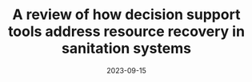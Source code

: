 ---
title: "A review of how decision support tools address resource recovery in sanitation systems"
collection: publications
permalink: /publication/2023_Ddiba_et_al_Decision_support_tools_resource_recovery.md
date: 2023-09-15
venue: 'Journal of Environmental Management'
paperurl: '/files/publications/2023_Ddiba_et_al_Decision_support_tools_resource_recovery.pdf'
link: 'https://doi.org/10.1016/j.jenvman.2023.118365'
#code: 'link to ISA dataverse goes here'
#github: 'link to github repo goes here'
citation: 'Ddiba, D., Andersson, K., Dickin, S., Ekener, E., & Finnveden, G. 2023. &quot;A review of how decision support tools address resource recovery in sanitation systems.&quot. <i>Journal of Environmental Management</i> 342, 118365. doi:10.1016/j.jenvman.2023.118365'
---